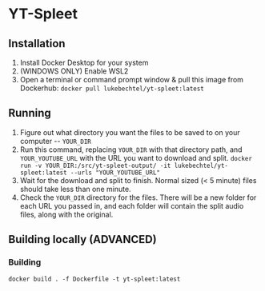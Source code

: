 # YT-Spleet

## Installation

1. Install Docker Desktop for your system
2. (WINDOWS ONLY) Enable WSL2
3. Open a terminal or command prompt window & pull this image from Dockerhub:
   `docker pull lukebechtel/yt-spleet:latest`

## Running

1. Figure out what directory you want the files to be saved to on your computer
   -- `YOUR_DIR`
2. Run this command, replacing `YOUR_DIR` with that directory path, and
   `YOUR_YOUTUBE_URL` with the URL you want to download and split.
   `docker run -v YOUR_DIR:/src/yt-spleet-output/ -it lukebechtel/yt-spleet:latest --urls "YOUR_YOUTUBE_URL"`
3. Wait for the download and split to finish. Normal sized (< 5 minute) files
   should take less than one minute.
4. Check the `YOUR_DIR` directory for the files. There will be a new folder for
   each URL you passed in, and each folder will contain the split audio files,
   along with the original.

## Building locally (ADVANCED)

### Building

`docker build . -f Dockerfile -t yt-spleet:latest`

